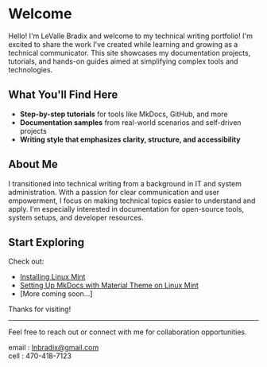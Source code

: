 # Welcome

Hello! I'm LeValle Bradix and welcome to my technical writing portfolio! I'm excited to share the work I've created while learning and growing as a technical communicator. This site showcases my documentation projects, tutorials, and hands-on guides aimed at simplifying complex tools and technologies.

## What You'll Find Here

- **Step-by-step tutorials** for tools like MkDocs, GitHub, and more
- **Documentation samples** from real-world scenarios and self-driven projects
- **Writing style that emphasizes clarity, structure, and accessibility**

## About Me

I transitioned into technical writing from a background in IT and system administration. With a passion for clear communication and user empowerment, I focus on making technical topics easier to understand and apply. I'm especially interested in documentation for open-source tools, system setups, and developer resources.

## Start Exploring

Check out:  
- [Installing Linux Mint](install-mint.md)  
- [Setting Up MkDocs with Material Theme on Linux Mint](setup-mkdocs-on-mint.md)  
- [More coming soon...]

Thanks for visiting!

---

Feel free to reach out or connect with me for collaboration opportunities.

email : lnbradix@gmail.com  
cell : 470-418-7123
